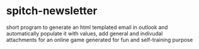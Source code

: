 # spitch-newsletter
short program to generate an html templated email in outlook and automatically populate it with values, add general and indivudal attachments for an online game
generated for fun and self-training purpose


